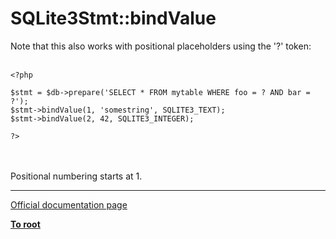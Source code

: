 # SQLite3Stmt::bindValue



Note that this also works with positional placeholders using the &apos;?&apos; token:<br><br>

```
<?php

$stmt = $db->prepare('SELECT * FROM mytable WHERE foo = ? AND bar = ?');
$stmt->bindValue(1, 'somestring', SQLITE3_TEXT);
$stmt->bindValue(2, 42, SQLITE3_INTEGER);

?>
```
<br><br>Positional numbering starts at 1.  

---

[Official documentation page](https://www.php.net/manual/en/sqlite3stmt.bindvalue.php)

**[To root](/README.md)**